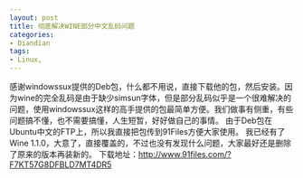 ```yaml
---
layout: post
title: 彻底解决WINE部分中文乱码问题
categories:
- Diandian
tags:
- Linux, 
---
```

感谢windowssux提供的Deb包，什么都不用说，直接下载他的包，然后安装。因为wine的完全乱码是由于缺少simsun字体，但是部分乱码似乎是一个很难解决的问题，使用windowssux这样的高手提供的包最简单方便。我们做事有侧重，有些问题搞不懂，也不需要搞懂，人生短暂，好好做自己的事情。 由于Deb包在Ubuntu中文的FTP上，所以我直接把包传到91Files方便大家使用。 我已经有了Wine 1.1.0，大意了，直接覆盖的，不过也没有发现什么问题，大家最好还是删除了原来的版本再装新的。 下载地址：http://www.91files.com/?F7KT57G8DFBLD7MT4DR5